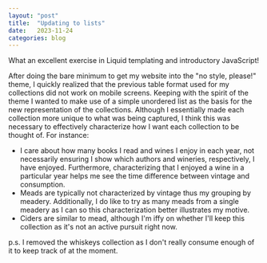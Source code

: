 ```yaml
---
layout: "post"
title:  "Updating to lists"
date:   2023-11-24
categories: blog
---
```


What an excellent exercise in Liquid templating and introductory JavaScript!

After doing the bare minimum to get my website into the "no style, please!" theme,
I quickly realized that the previous table format used for my collections did not work on mobile screens.
Keeping with the spirit of the theme I wanted to make use of a simple unordered list as the basis for the new representation of the collections.
Although I essentially made each collection more unique to what was being captured,
I think this was necessary to effectively characterize how I want each collection to be thought of.
For instance:
- I care about how many books I read and wines I enjoy in each year,
not necessarily ensuring I show which authors and wineries, respectively, I have enjoyed.
Furthermore,
characterizing that I enjoyed a wine in a particular year helps me see the time difference between vintage and consumption.
- Meads are typically not characterized by vintage thus my grouping by meadery.
Additionally,
I do like to try as many meads from a single meadery as I can so this characterization better illustrates my motive.
- Ciders are similar to mead,
although I'm iffy on whether I'll keep this collection as it's not an active pursuit right now.

p.s. I removed the whiskeys collection as I don't really consume enough of it to keep track of at the moment.
